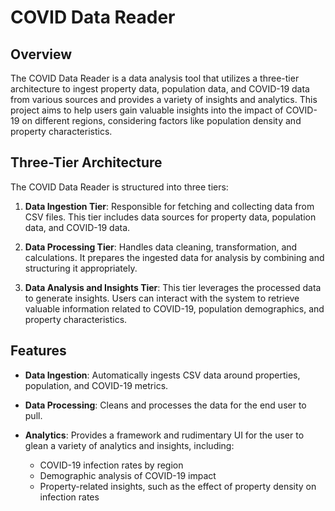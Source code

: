 # COVID Data Reader

## Overview

The COVID Data Reader is a data analysis tool that utilizes a three-tier architecture to ingest property data, population data, and COVID-19 data from various sources and provides a variety of insights and analytics. This project aims to help users gain valuable insights into the impact of COVID-19 on different regions, considering factors like population density and property characteristics.

## Three-Tier Architecture

The COVID Data Reader is structured into three tiers:

1. **Data Ingestion Tier**: Responsible for fetching and collecting data from CSV files. This tier includes data sources for property data, population data, and COVID-19 data.

2. **Data Processing Tier**: Handles data cleaning, transformation, and calculations. It prepares the ingested data for analysis by combining and structuring it appropriately.

3. **Data Analysis and Insights Tier**: This tier leverages the processed data to generate insights. Users can interact with the system to retrieve valuable information related to COVID-19, population demographics, and property characteristics.

## Features

- **Data Ingestion**: Automatically ingests CSV data around properties, population, and COVID-19 metrics.

- **Data Processing**: Cleans and processes the data for the end user to pull.

- **Analytics**: Provides a framework and rudimentary UI for the user to glean a variety of analytics and insights, including:
  - COVID-19 infection rates by region
  - Demographic analysis of COVID-19 impact
  - Property-related insights, such as the effect of property density on infection rates


